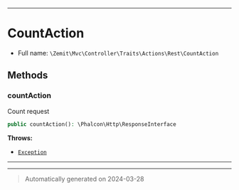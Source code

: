***

# CountAction





* Full name: `\Zemit\Mvc\Controller\Traits\Actions\Rest\CountAction`




## Methods


### countAction

Count request

```php
public countAction(): \Phalcon\Http\ResponseInterface
```











**Throws:**

- [`Exception`](../../../../../../Exception.md)



***

***
> Automatically generated on 2024-03-28

